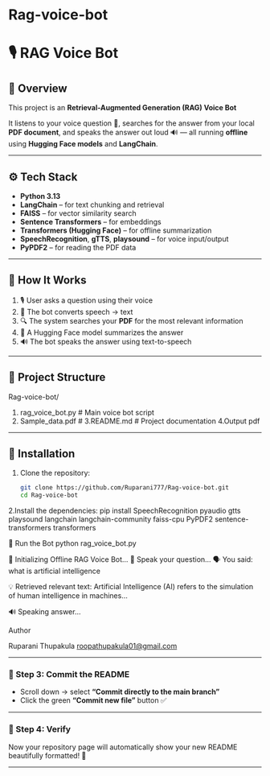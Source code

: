 # Rag-voice-bot
# 🎙️ RAG Voice Bot

## 🧠 Overview
This project is an **Retrieval-Augmented Generation (RAG) Voice Bot**

It listens to your voice question 🎤, searches for the answer from your local **PDF document**, and speaks the answer out loud 🔊 — all running **offline** using **Hugging Face models** and **LangChain**.

---

## ⚙️ Tech Stack
- **Python 3.13**
- **LangChain** – for text chunking and retrieval
- **FAISS** – for vector similarity search
- **Sentence Transformers** – for embeddings
- **Transformers (Hugging Face)** – for offline summarization
- **SpeechRecognition**, **gTTS**, **playsound** – for voice input/output
- **PyPDF2** – for reading the PDF data

---

## 🧩 How It Works
1. 🎙️ User asks a question using their voice  
2. 📝 The bot converts speech → text  
3. 🔍 The system searches your **PDF** for the most relevant information  
4. 🧠 A Hugging Face model summarizes the answer  
5. 🔊 The bot speaks the answer using text-to-speech  

---

## 📁 Project Structure

Rag-voice-bot/
1. rag_voice_bot.py # Main voice bot script
2. Sample_data.pdf # 
3.README.md # Project documentation
4.Output pdf 

---

## 🧰 Installation

1. Clone the repository:
   ```bash
   git clone https://github.com/Ruparani777/Rag-voice-bot.git
   cd Rag-voice-bot


2.Install the dependencies:
pip install SpeechRecognition pyaudio gtts playsound langchain langchain-community faiss-cpu PyPDF2 sentence-transformers transformers


🚀 Run the Bot
python rag_voice_bot.py

🤖 Initializing Offline RAG Voice Bot...
🎤 Speak your question...
🗣️ You said: what is artificial intelligence

💡 Retrieved relevant text:
Artificial Intelligence (AI) refers to the simulation of human intelligence in machines...

🔊 Speaking answer...


Author

Ruparani Thupakula
roopathupakula01@gmail.com


---

### 🧩 Step 3: Commit the README
- Scroll down → select **“Commit directly to the main branch”**
- Click the green **“Commit new file”** button ✅

---

### 🧩 Step 4: Verify
Now your repository page will automatically show your new README beautifully formatted! 🎉  

---


